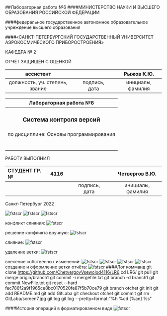 ﻿##Лабораторная работа №6
####МИНИСТЕРСТВО НАУКИ И ВЫСШЕГО ОБРАЗОВАНИЯ РОССИЙСКОЙ ФЕДЕРАЦИИ

####федеральное государственное автономное образовательное учреждение высшего образования

####«САНКТ-ПЕТЕРБУРГСКИЙ ГОСУДАРСТВЕННЫЙ УНИВЕРСИТЕТ АЭРОКОСМИЧЕСКОГО ПРИБОРОСТРОЕНИЯ»

КАФЕДРА № 2


ОТЧЁТ ЗАЩИЩЁН С ОЦЕНКОЙ 


|ассистент||||Рыжов К.Ю.|
| :-: | :-: | :-: | :-: | :-: |
|должность, уч. степень, звание||подпись, дата||инициалы, фамилия|


|Лабораторная работа №6|
| :-: |
|<h3>Система контроля версий</h1>|
|по дисциплине: Основы программирования|
|<h3></h3>|
||
РАБОТУ ВЫПОЛНИЛ

|СТУДЕНТ ГР. №|4116||||Четвергов В.Ю.|
| :- | :-: | :-: | :-: | :-: | :-: |
||||подпись, дата||инициалы, фамилия|

Санкт-Петербург 2022

![fstscr](C:/Users/chetv/source/repos/ChetvergovVsewolod4116/LR6/GitLaba/screen1.jpg)
![fstscr](C:/Users/chetv/source/repos/ChetvergovVsewolod4116/LR6/GitLaba/screen2.jpg)
![fstscr](C:/Users/chetv/source/repos/ChetvergovVsewolod4116/LR6/GitLaba/screen3.jpg)


конфликт слияния:
![fstscr](C:/Users/chetv/source/repos/ChetvergovVsewolod4116/LR6/GitLaba/newscreen1.jpg)

решение конфликта вручную:
![fstscr](C:/Users/chetv/source/repos/ChetvergovVsewolod4116/LR6/GitLaba/newscreen2.jpg)

слияние:
![fstscr](C:/Users/chetv/source/repos/ChetvergovVsewolod4116/LR6/GitLaba/newscreen3.jpg)

удаление ветки:
![fstscr](C:/Users/chetv/source/repos/ChetvergovVsewolod4116/LR6/GitLaba/newscreen4.jpg)

внесение собственных изменений:
![fstscr](C:/Users/chetv/source/repos/ChetvergovVsewolod4116/LR6/GitLaba/amb1.jpg)
![fstscr](C:/Users/chetv/source/repos/ChetvergovVsewolod4116/LR6/GitLaba/amb2.jpg)
![fstscr](C:/Users/chetv/source/repos/ChetvergovVsewolod4116/LR6/GitLaba/amb3.jpg)
![fstscr](C:/Users/chetv/source/repos/ChetvergovVsewolod4116/LR6/GitLaba/amb4.jpg)
создание и оформление ветки отчёта:
![fstscr](C:/Users/chetv/source/repos/ChetvergovVsewolod4116/LR6/GitLaba/final.jpg)
####Лог комманд
git clone https://github.com/ChetvergovVsewolod4116/LR6
cd LR6/
git pull
git merge origin/branch1
git commit -i mergefile.txt
git branch -d branch1
git commit NewFile.txt
git reset --hard fec786f2a9f1965ce8bc0170520fe87f5b70ce79
git branch otchet
git init
git add README.md
git add GitLaba
git checkout otchet
git commit
git rm GitLaba/screen7.jpg
git log
git log --pretty=format:"%h %cd [%an] %s"

####История операций в форматированном виде
![fstscr](C:/Users/chetv/source/repos/ChetvergovVsewolod4116/LR6/GitLaba/final2.jpg)